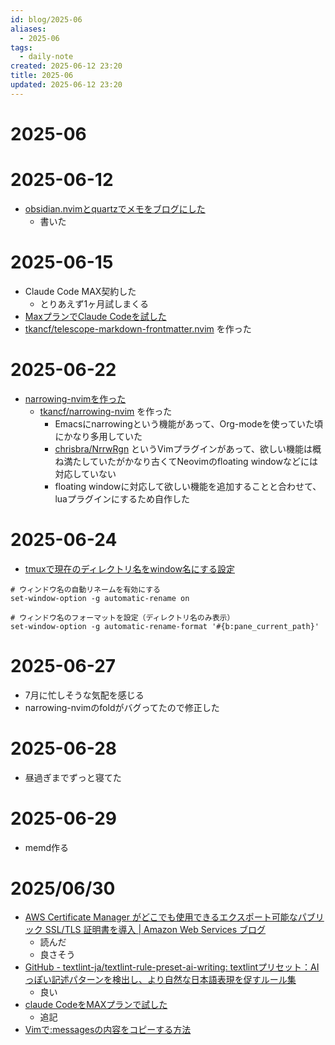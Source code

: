 ```yaml
---
id: blog/2025-06
aliases:
  - 2025-06
tags:
  - daily-note
created: 2025-06-12 23:20
title: 2025-06
updated: 2025-06-12 23:20
---
```


# 2025-06

# 2025-06-12

- [obsidian.nvimとquartzでメモをブログにした](https://tkancf.com/blog/obsidian-nvim-and-quartz-blog)
    - 書いた

# 2025-06-15

- Claude Code MAX契約した
    - とりあえず1ヶ月試しまくる
- [MaxプランでClaude Codeを試した](https://tkancf.com/blog/testing-claude-code-max)
- [tkancf/telescope-markdown-frontmatter.nvim](https://github.com/tkancf/telescope-markdown-frontmatter.nvim) を作った

# 2025-06-22

- [narrowing-nvimを作った](https://tkancf.com/blog/built-narrowing-nvim)
    - [tkancf/narrowing-nvim](https://github.com/tkancf/narrowing-nvim) を作った
        - Emacsにnarrowingという機能があって、Org-modeを使っていた頃にかなり多用していた
        - [chrisbra/NrrwRgn](https://github.com/chrisbra/NrrwRgn) というVimプラグインがあって、欲しい機能は概ね満たしていたがかなり古くてNeovimのfloating windowなどには対応していない
        - floating windowに対応して欲しい機能を追加することと合わせて、luaプラグインにするため自作した

# 2025-06-24

- [tmuxで現在のディレクトリ名をwindow名にする設定](https://tkancf.com/blog/tmux-window-name-from-directory)

```
# ウィンドウ名の自動リネームを有効にする
set-window-option -g automatic-rename on

# ウィンドウ名のフォーマットを設定（ディレクトリ名のみ表示）
set-window-option -g automatic-rename-format '#{b:pane_current_path}'
```

# 2025-06-27

- 7月に忙しそうな気配を感じる
- narrowing-nvimのfoldがバグってたので修正した

# 2025-06-28

- 昼過ぎまでずっと寝てた

# 2025-06-29

- memd作る

# 2025/06/30

- [AWS Certificate Manager がどこでも使用できるエクスポート可能なパブリック SSL/TLS 証明書を導入 | Amazon Web Services ブログ](https://aws.amazon.com/jp/blogs/news/aws-certificate-manager-introduces-exportable-public-ssl-tls-certificates-to-use-anywhere/)
    - 読んだ
    - 良さそう
- [GitHub - textlint-ja/textlint-rule-preset-ai-writing: textlintプリセット：AIっぽい記述パターンを検出し、より自然な日本語表現を促すルール集](https://github.com/textlint-ja/textlint-rule-preset-ai-writing)
    - 良い
- [claude CodeをMAXプランで試した](https://tkancf.com/blog/testing-claude-code-max)
    - 追記
- [Vimで:messagesの内容をコピーする方法](https://tkancf.com/blog/vim-copy-messages-output)

